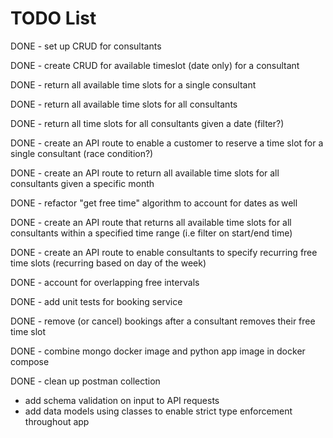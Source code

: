 # TODO List

DONE - set up CRUD for consultants

DONE - create CRUD for available timeslot (date only) for a consultant

DONE - return all available time slots for a single consultant

DONE - return all available time slots for all consultants

DONE - return all time slots for all consultants given a date (filter?)

DONE - create an API route to enable a customer to reserve a time slot for a single consultant (race condition?)

DONE - create an API route to return all available time slots for all consultants given a specific month

DONE - refactor "get free time" algorithm to account for dates as well

DONE - create an API route that returns all available time slots for all consultants within a specified time range (i.e filter on start/end time)

DONE - create an API route to enable consultants to specify recurring free time slots (recurring based on day of the week)

DONE - account for overlapping free intervals

DONE - add unit tests for booking service

DONE - remove (or cancel) bookings after a consultant removes their free time slot

DONE - combine mongo docker image and python app image in docker compose

DONE - clean up postman collection

- add schema validation on input to API requests
- add data models using classes to enable strict type enforcement throughout app
